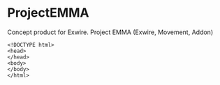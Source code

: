 # ProjectEMMA
Concept product for Exwire. Project EMMA (Exwire, Movement, Addon)
```
<!DOCTYPE html>
<head>
</head>
<body>
</body>
</html>
```
